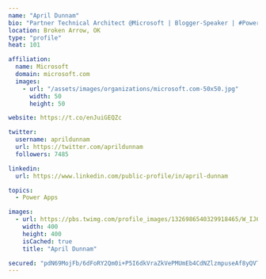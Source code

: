 ```yaml
---
name: "April Dunnam"
bio: "Partner Technical Architect @Microsoft | Blogger-Speaker | #PowerApps, #PowerAutomate, #Office365, #SharePoint | #WIT | #Karaoke Queen"
location: Broken Arrow, OK
type: "profile"
heat: 101

affiliation:
  name: Microsoft
  domain: microsoft.com
  images:
    - url: "/assets/images/organizations/microsoft.com-50x50.jpg"
      width: 50
      height: 50

website: https://t.co/enJuiGEQZc

twitter:
  username: aprildunnam
  url: https://twitter.com/aprildunnam
  followers: 7485

linkedin:
  url: https://www.linkedin.com/public-profile/in/april-dunnam

topics:
  - Power Apps

images:
  - url: https://pbs.twimg.com/profile_images/1326986540329918465/W_IJ6Ih2_400x400.jpg
    width: 400
    height: 400
    isCached: true
    title: "April Dunnam"

secured: "pdN69MojFb/6dFoRY2Qm0i+P5I6dkVraZkVePMUmEb4CdNZlzmpuseAf8yQVTa+EMuifTVsTHbs9UXTRVWn+u+US/LqInL6BXhT2G3dbk7TvNwhsfmKoW1vmkZUiZidO6PoN/JdAsBxCOwDJvN0YDm2zZb7Y/vf85OIR8qCxN+N9BX7+PxSNA/ILXunlRu/qqijHDzSSe4ELfjko/RH+JM4ag6Fp9nT9apu9CU7ccpJpJec32R8xB4YTrZaNnBC9wqii/S1yRIUZKcxOwBszlNxuHuCWHH2dUOEAigPu4i6oUfWcf0mrYlXASHJ34ORTcopj83ahvz5Q/pHWCYAMLu29JoOTwxpozYdoV2nqGp6/rkBRUKWLmHnLLq8YFvbMrh2OrTAd90PVXQOM6Gz1R3gjvGDtDxveVIRzKfToQ64=;t+wR+HqeYrc5Pzul4QnJRw=="
---
```


